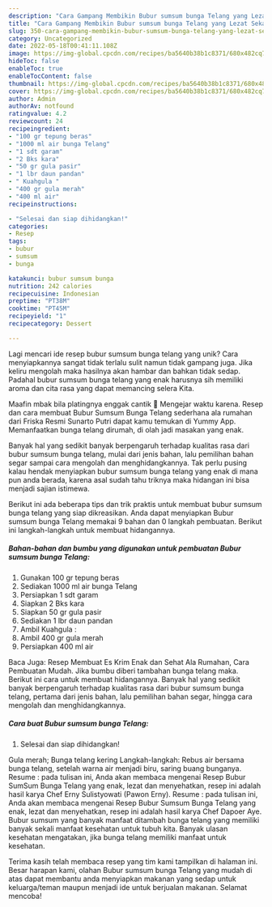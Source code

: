 ```yaml
---
description: "Cara Gampang Membikin Bubur sumsum bunga Telang yang Lezat Sekali"
title: "Cara Gampang Membikin Bubur sumsum bunga Telang yang Lezat Sekali"
slug: 350-cara-gampang-membikin-bubur-sumsum-bunga-telang-yang-lezat-sekali
category: Uncategorized
date: 2022-05-18T00:41:11.108Z
image: https://img-global.cpcdn.com/recipes/ba5640b38b1c8371/680x482cq70/bubur-sumsum-bunga-telang-foto-resep-utama.jpg
hideToc: false
enableToc: true
enableTocContent: false
thumbnail: https://img-global.cpcdn.com/recipes/ba5640b38b1c8371/680x482cq70/bubur-sumsum-bunga-telang-foto-resep-utama.jpg
cover: https://img-global.cpcdn.com/recipes/ba5640b38b1c8371/680x482cq70/bubur-sumsum-bunga-telang-foto-resep-utama.jpg
author: Admin
authorAv: notfound
ratingvalue: 4.2
reviewcount: 24
recipeingredient:
- "100 gr tepung beras"
- "1000 ml air bunga Telang"
- "1 sdt garam"
- "2 Bks kara"
- "50 gr gula pasir"
- "1 lbr daun pandan"
- " Kuahgula "
- "400 gr gula merah"
- "400 ml air"
recipeinstructions:

- "Selesai dan siap dihidangkan!"
categories:
- Resep
tags:
- bubur
- sumsum
- bunga

katakunci: bubur sumsum bunga 
nutrition: 242 calories
recipecuisine: Indonesian
preptime: "PT38M"
cooktime: "PT45M"
recipeyield: "1"
recipecategory: Dessert

---
```





Lagi mencari ide resep bubur sumsum bunga telang yang unik? Cara menyiapkannya sangat tidak terlalu sulit namun tidak gampang juga. Jika keliru mengolah maka hasilnya akan hambar dan bahkan tidak sedap. Padahal bubur sumsum bunga telang yang enak harusnya sih memiliki aroma dan cita rasa yang dapat memancing selera Kita.





Maafin mbak bila platingnya enggak cantik 🤭 Mengejar waktu karena. Resep dan cara membuat Bubur Sumsum Bunga Telang sederhana ala rumahan dari Friska Resmi Sunarto Putri dapat kamu temukan di Yummy App. Memanfaatkan bunga telang dirumah, di olah jadi masakan yang enak.

Banyak hal yang sedikit banyak berpengaruh terhadap kualitas rasa dari bubur sumsum bunga telang, mulai dari jenis bahan, lalu pemilihan bahan segar sampai cara mengolah dan menghidangkannya. Tak perlu pusing kalau hendak menyiapkan bubur sumsum bunga telang yang enak di mana pun anda berada, karena asal sudah tahu triknya maka hidangan ini bisa menjadi sajian istimewa.






Berikut ini ada beberapa tips dan trik praktis untuk membuat bubur sumsum bunga telang yang siap dikreasikan. Anda dapat menyiapkan Bubur sumsum bunga Telang memakai 9 bahan dan 0 langkah pembuatan. Berikut ini langkah-langkah untuk membuat hidangannya.

<!--inarticleads1-->

##### Bahan-bahan dan bumbu yang digunakan untuk pembuatan Bubur sumsum bunga Telang:

1. Gunakan 100 gr tepung beras
1. Sediakan 1000 ml air bunga Telang
1. Persiapkan 1 sdt garam
1. Siapkan 2 Bks kara
1. Siapkan 50 gr gula pasir
1. Sediakan 1 lbr daun pandan
1. Ambil  Kuahgula :
1. Ambil 400 gr gula merah
1. Persiapkan 400 ml air


Baca Juga: Resep Membuat Es Krim Enak dan Sehat Ala Rumahan, Cara Pembuatan Mudah. Jika bumbu diberi tambahan bunga telang maka. Berikut ini cara untuk membuat hidangannya. Banyak hal yang sedikit banyak berpengaruh terhadap kualitas rasa dari bubur sumsum bunga telang, pertama dari jenis bahan, lalu pemilihan bahan segar, hingga cara mengolah dan menghidangkannya. 

<!--inarticleads2-->

##### Cara buat Bubur sumsum bunga Telang:


1. Selesai dan siap dihidangkan!

Gula merah; Bunga telang kering Langkah-langkah: Rebus air bersama bunga telang, setelah warna air menjadi biru, saring buang bunganya. Resume : pada tulisan ini, Anda akan membaca mengenai Resep Bubur SumSum Bunga Telang yang enak, lezat dan menyehatkan, resep ini adalah hasil karya Chef Erny Sulistyowati (Pawon Erny). Resume : pada tulisan ini, Anda akan membaca mengenai Resep Bubur Sumsum Bunga Telang yang enak, lezat dan menyehatkan, resep ini adalah hasil karya Chef Dapoer Aye. Bubur sumsum yang banyak manfaat ditambah bunga telang yang memiliki banyak sekali manfaat kesehatan untuk tubuh kita. Banyak ulasan kesehatan mengatakan, jika bunga telang memiliki manfaat untuk kesehatan. 

Terima kasih telah membaca resep yang tim kami tampilkan di halaman ini. Besar harapan kami, olahan Bubur sumsum bunga Telang yang mudah di atas dapat membantu anda menyiapkan makanan yang sedap untuk keluarga/teman maupun menjadi ide untuk berjualan makanan. Selamat mencoba!
